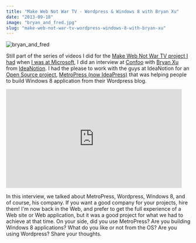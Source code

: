 ```yaml
---
title: "Make Web Not War TV - Wordpress & Windows 8 with Bryan Xu"
date: "2013-09-18"
image: "bryan_and_fred.jpg"
slug: "make-web-not-war-tv-wordpress-windows-8-with-bryan-xu"
---
```


![bryan_and_fred](images/bryan_and_fred.jpg)

Still part of the series of videos I did for the [Make Web Not War TV project I had](https://fred.dev/make-web-not-war-tv-an-unfinished-project/ "Make Web Not War TV – An unfinished project") when [I was at Microsoft](http://fred.dev/im-leaving-microsoft-looking-for-a-new-opportunity/ "I’m leaving Microsoft, looking for a new opportunity"), I did an interview at [Confoo](https://confoo.ca/en) with [Bryan Xu](https://twitter.com/_bryanxu) from [IdeaNotion](https://ideanotion.net/). I had the please to work with the guys at IdeaNotion for an [Open Source project](https://github.com/ideanotion/ideapress), [MetroPress (now IdeaPress)](https://ideapress.me/) that was helping people to build Windows 8 application from their Wordpress blog.

<iframe width="480" height="270" src="https://www.youtube.com/embed/wSTEKmTSzaE?feature=oembed" frameborder="0" allowfullscreen></iframe>

In this interview, we talked about MetroPress, Wordpress, Windows 8, and of course, his company. If you want a good company for your projects, hire them! I'm now back in the Web, and prefer to get the full experience of a Web site or Web application, but it was a good project for what we had to achieve at that time. On your side, did you use MetroPress? Are you building Windows 8 applications? What do you like or not from the OS? Are you using Wordpress? Share your thoughts.
